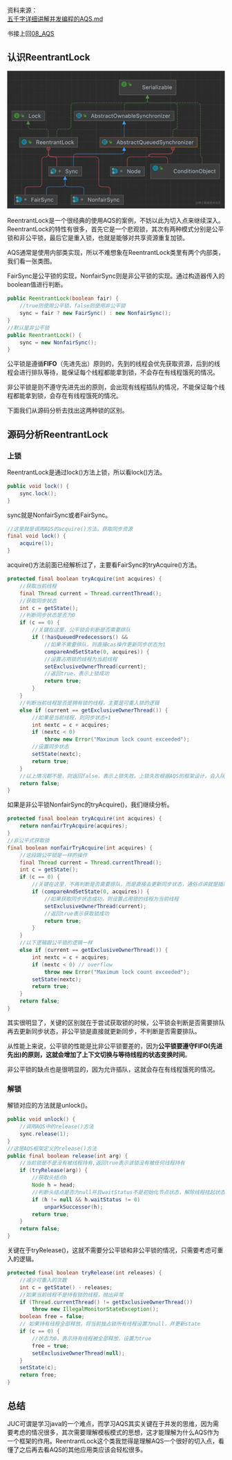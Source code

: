 
资料来源：<br/>
[五千字详细讲解并发编程的AQS.md](https://github.com/yehongzhi/learningSummary/blob/master/%E5%B9%B6%E5%8F%91%E7%BC%96%E7%A8%8B%E7%9A%84%E8%89%BA%E6%9C%AF/%E4%BA%94%E5%8D%83%E5%AD%97%E8%AF%A6%E7%BB%86%E8%AE%B2%E8%A7%A3%E5%B9%B6%E5%8F%91%E7%BC%96%E7%A8%8B%E7%9A%84AQS.md)



书接上回[08_AQS](java/并发编程/08AQS.md)

## 认识ReentrantLock

![img](img/cad25670d4b84e68be215d2f5ecedc28~noop.image)

ReentrantLock是一个很经典的使用AQS的案例，不妨以此为切入点来继续深入。ReentrantLock的特性有很多，首先它是一个悲观锁，其次有两种模式分别是公平锁和非公平锁，最后它是重入锁，也就是能够对共享资源重复加锁。

AQS通常是使用内部类实现，所以不难想象在ReentrantLock类里有两个内部类，我们看一张类图。

FairSync是公平锁的实现，NonfairSync则是非公平锁的实现。通过构造器传入的boolean值进行判断。

```java
public ReentrantLock(boolean fair) {
    //true则使用公平锁，false则使用非公平锁
    sync = fair ? new FairSync() : new NonfairSync();
}
//默认是非公平锁
public ReentrantLock() {
    sync = new NonfairSync();
}
```

公平锁是遵循**FIFO**（先进先出）原则的，先到的线程会优先获取资源，后到的线程会进行排队等待，能保证每个线程都能拿到锁，不会存在有线程饿死的情况。

非公平锁是则不遵守先进先出的原则，会出现有线程插队的情况，不能保证每个线程都能拿到锁，会存在有线程饿死的情况。

下面我们从源码分析去找出这两种锁的区别。

## 源码分析ReentrantLock

### 上锁

ReentrantLock是通过lock()方法上锁，所以看lock()方法。

```java
public void lock() {
    sync.lock();
}
```

sync就是NonfairSync或者FairSync。

```java
//这里就是调用AQS的acquire()方法，获取同步资源
final void lock() {
    acquire(1);
}
```

acquire()方法前面已经解析过了，主要看FairSync的tryAcquire()方法。

```java
protected final boolean tryAcquire(int acquires) {
    //获取当前线程
    final Thread current = Thread.currentThread();
    //获取同步状态
    int c = getState();
    //判断同步状态是否为0
    if (c == 0) {
        //关键在这里，公平锁会判断是否需要排队
        if (!hasQueuedPredecessors() &&
            //如果不需要排队，则直接cas操作更新同步状态为1
            compareAndSetState(0, acquires)) {
            //设置占用锁的线程为当前线程
            setExclusiveOwnerThread(current);
            //返回true，表示上锁成功
            return true;
        }
    }
    //判断当前线程是否是拥有锁的线程，主要是可重入锁的逻辑
    else if (current == getExclusiveOwnerThread()) {
        //如果是当前线程，则同步状态+1
        int nextc = c + acquires;
        if (nextc < 0)
            throw new Error("Maximum lock count exceeded");
        //设置同步状态
        setState(nextc);
        return true;
    }
    //以上情况都不是，则返回false，表示上锁失败。上锁失败根据AQS的框架设计，会入队排队
    return false;
}
```

如果是非公平锁NonfairSync的tryAcquire()，我们继续分析。

```java
protected final boolean tryAcquire(int acquires) {
    return nonfairTryAcquire(acquires);
}
//非公平式获取锁
final boolean nonfairTryAcquire(int acquires) {
    //这段跟公平锁是一样的操作
    final Thread current = Thread.currentThread();
    int c = getState();
    if (c == 0) {
        //关键在这里，不再判断是否需要排队，而是直接去更新同步状态，通俗点讲就是插队
        if (compareAndSetState(0, acquires)) {
            //如果获取同步状态成功，则设置占用锁的线程为当前线程
            setExclusiveOwnerThread(current);
            //返回true表示获取锁成功
            return true;
        }
    }
    //以下逻辑跟公平锁的逻辑一样
    else if (current == getExclusiveOwnerThread()) {
        int nextc = c + acquires;
        if (nextc < 0) // overflow
            throw new Error("Maximum lock count exceeded");
        setState(nextc);
        return true;
    }
    return false;
}
```

其实很明显了，关键的区别就在于尝试获取锁的时候，公平锁会判断是否需要排队再去更新同步状态，非公平锁是直接就更新同步，不判断是否需要排队。

从性能上来说，公平锁的性能是比非公平锁要差的，因为**公平锁要遵守FIFO(先进先出)的原则，这就会增加了上下文切换与等待线程的状态变换时间**。

非公平锁的缺点也是很明显的，因为允许插队，这就会存在有线程饿死的情况。

###  解锁

解锁对应的方法就是unlock()。

```java
public void unlock() {
    //调用AQS中的release()方法
    sync.release(1);
}
//这是AQS框架定义的release()方法
public final boolean release(int arg) {
    //当前锁是不是没有被线程持有,返回true表示该锁没有被任何线程持有
    if (tryRelease(arg)) {
        //获取头结点h
        Node h = head;
        //判断头结点是否为null并且waitStatus不是初始化节点状态，解除线程挂起状态
        if (h != null && h.waitStatus != 0)
            unparkSuccessor(h);
        return true;
    }
    return false;
}
```

关键在于tryRelease()，这就不需要分公平锁和非公平锁的情况，只需要考虑可重入的逻辑。

```java
protected final boolean tryRelease(int releases) {
    //减少可重入的次数
    int c = getState() - releases;
    //如果当前线程不是持有锁的线程，抛出异常
    if (Thread.currentThread() != getExclusiveOwnerThread())
        throw new IllegalMonitorStateException();
    boolean free = false;
    // 如果持有线程全部释放，将当前独占锁所有线程设置为null，并更新state
    if (c == 0) {
        //状态为0，表示持有线程被全部释放，设置为true
        free = true;
        setExclusiveOwnerThread(null);
    }
    setState(c);
    return free;
}
```

## 总结

JUC可谓是学习java的一个难点，而学习AQS其实关键在于并发的思维，因为需要考虑的情况很多，其次需要理解模板模式的思想，这才能理解为什么AQS作为一个框架的作用。ReentrantLock这个类我觉得是理解AQS一个很好的切入点，看懂了之后再去看AQS的其他应用类应该会轻松很多。